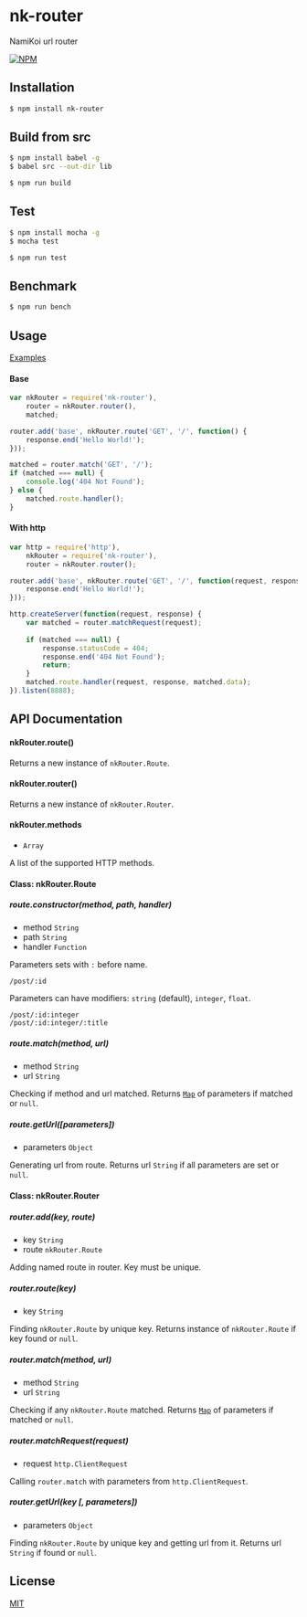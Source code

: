 # nk-router
NamiKoi url router

[![NPM](https://nodei.co/npm/nk-router.png)](https://nodei.co/npm/nk-router)



## Installation
```bash
$ npm install nk-router
```



## Build from src
```bash
$ npm install babel -g
$ babel src --out-dir lib
```
```bash
$ npm run build
```



## Test
```bash
$ npm install mocha -g
$ mocha test
```
```bash
$ npm run test
```



## Benchmark
```bash
$ npm run bench
```



## Usage
[Examples](https://github.com/IncSW/nk-router/blob/master/examples)

#### Base
```js
var nkRouter = require('nk-router'),
    router = nkRouter.router(),
    matched;

router.add('base', nkRouter.route('GET', '/', function() {
    response.end('Hello World!');
}));

matched = router.match('GET', '/');
if (matched === null) {
    console.log('404 Not Found');
} else {
    matched.route.handler();   
}
```

#### With http
```js
var http = require('http'),
    nkRouter = require('nk-router'),
    router = nkRouter.router();

router.add('base', nkRouter.route('GET', '/', function(request, response, data) {
    response.end('Hello World!');
}));

http.createServer(function(request, response) {
    var matched = router.matchRequest(request);
    
    if (matched === null) {
        response.statusCode = 404;
        response.end('404 Not Found');
        return;
    }
    matched.route.handler(request, response, matched.data);
}).listen(8888);
```



## API Documentation
#### nkRouter.route()
Returns a new instance of `nkRouter.Route`.

#### nkRouter.router()
Returns a new instance of `nkRouter.Router`.

#### nkRouter.methods
* `Array`

A list of the supported HTTP methods.

#### Class: nkRouter.Route
##### route.constructor(method, path, handler)
* method `String`
* path `String`
* handler `Function`

Parameters sets with `:` before name.
```
/post/:id
```
Parameters can have modifiers: `string` (default), `integer`, `float`.
```
/post/:id:integer
/post/:id:integer/:title
```

##### route.match(method, url)
* method `String`
* url `String`

Checking if method and url matched.
Returns [`Map`](https://developer.mozilla.org/en-US/docs/Web/JavaScript/Reference/Global_Objects/Map) of parameters if matched or `null`.

##### route.getUrl([parameters])
* parameters `Object`

Generating url from route.
Returns url `String` if all parameters are set or `null`.

#### Class: nkRouter.Router
##### router.add(key, route)
* key `String`
* route `nkRouter.Route`

Adding named route in router. Key must be unique.

##### router.route(key)
* key `String`

Finding `nkRouter.Route` by unique key.
Returns instance of `nkRouter.Route` if key found or `null`.

##### router.match(method, url)
* method `String`
* url `String`

Checking if any `nkRouter.Route` matched.
Returns [`Map`](https://developer.mozilla.org/en-US/docs/Web/JavaScript/Reference/Global_Objects/Map) of parameters if matched or `null`.

##### router.matchRequest(request)
* request `http.ClientRequest`

Calling `router.match` with parameters from `http.ClientRequest`.

##### router.getUrl(key [, parameters])
* parameters `Object`

Finding `nkRouter.Route` by unique key and getting url from it.
Returns url `String` if found or `null`.


## License
[MIT](https://github.com/IncSW/nk-router/blob/master/LICENSE)